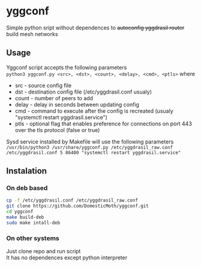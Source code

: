 # yggconf
Simple python sript without dependences to ~~autoconfig yggdrasil router~~ build mesh networks  
## Usage
Yggconf script accepts the following parameters  
`python3 yggconf.py <src>, <dst>, <count>, <delay>, <cmd>, <ptls>`
where
+ src - source config file
+ dst - destination config file (/etc/yggdrasil.conf usualy)
+ count - number of peers to add
+ delay - delay in seconds between updating config
+ cmd - command to execute after the config is recreated (usualy "systemctl restart yggdrasil.service")
+ ptls - optional flag that enables preference for connections on port 443 over the tls protocol (false or true)

Sysd service installed by Makefile will use the following parameters  
`/usr/bin/python3 /usr/share/yggconf.py /etc/yggdrasil_raw.conf /etc/yggdrasil.conf 5 86400 "systemctl restart yggdrasil.service"`
## Instalation
### On deb based
```sh
cp -f /etc/yggdrasil.conf /etc/yggdrasil_raw.conf
git clone https://github.com/DomesticMoth/yggconf.git
cd yggconf
make build-deb
sudo make intall-deb
```
### On other systems
Just clone repo and run script  
It has no dependences except python interpreter
